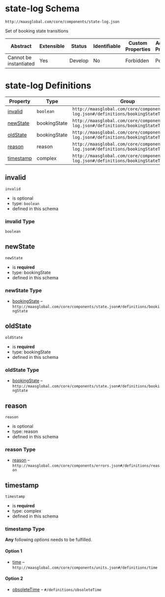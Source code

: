 # state-log Schema

```
http://maasglobal.com/core/components/state-log.json
```

Set of booking state transitions

| Abstract               | Extensible | Status  | Identifiable | Custom Properties | Additional Properties | Defined In                                       |
| ---------------------- | ---------- | ------- | ------------ | ----------------- | --------------------- | ------------------------------------------------ |
| Cannot be instantiated | Yes        | Develop | No           | Forbidden         | Permitted             | [core/components/state-log.json](state-log.json) |

# state-log Definitions

| Property                | Type         | Group                                                                                      |
| ----------------------- | ------------ | ------------------------------------------------------------------------------------------ |
| [invalid](#invalid)     | `boolean`    | `http://maasglobal.com/core/components/state-log.json#/definitions/bookingStateTransition` |
| [newState](#newstate)   | bookingState | `http://maasglobal.com/core/components/state-log.json#/definitions/bookingStateTransition` |
| [oldState](#oldstate)   | bookingState | `http://maasglobal.com/core/components/state-log.json#/definitions/bookingStateTransition` |
| [reason](#reason)       | reason       | `http://maasglobal.com/core/components/state-log.json#/definitions/bookingStateTransition` |
| [timestamp](#timestamp) | complex      | `http://maasglobal.com/core/components/state-log.json#/definitions/bookingStateTransition` |

## invalid

`invalid`

- is optional
- type: `boolean`
- defined in this schema

### invalid Type

`boolean`

## newState

`newState`

- is **required**
- type: bookingState
- defined in this schema

### newState Type

- [bookingState](state.md) – `http://maasglobal.com/core/components/state.json#/definitions/bookingState`

## oldState

`oldState`

- is **required**
- type: bookingState
- defined in this schema

### oldState Type

- [bookingState](state.md) – `http://maasglobal.com/core/components/state.json#/definitions/bookingState`

## reason

`reason`

- is optional
- type: reason
- defined in this schema

### reason Type

- [reason](errors.md) – `http://maasglobal.com/core/components/errors.json#/definitions/reason`

## timestamp

`timestamp`

- is **required**
- type: complex
- defined in this schema

### timestamp Type

**Any** following _options_ needs to be fulfilled.

#### Option 1

- [time](units.md) – `http://maasglobal.com/core/components/units.json#/definitions/time`

#### Option 2

- [obsoleteTime](state-log.md) – `#/definitions/obsoleteTime`

